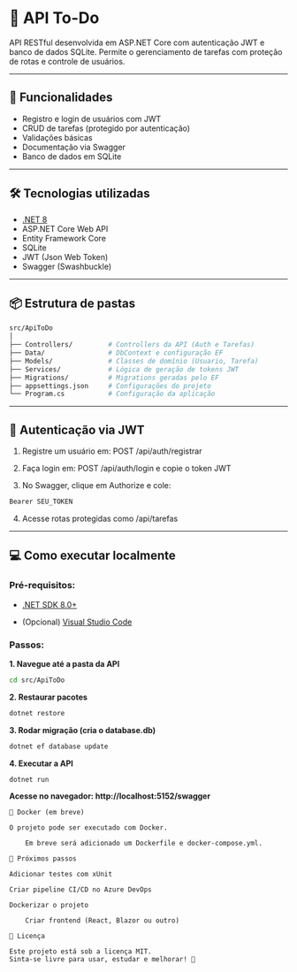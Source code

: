 # 📝 API To-Do

API RESTful desenvolvida em ASP.NET Core com autenticação JWT e banco de dados SQLite. Permite o gerenciamento de tarefas com proteção de rotas e controle de usuários.

---

## 🚀 Funcionalidades

- Registro e login de usuários com JWT
- CRUD de tarefas (protegido por autenticação)
- Validações básicas
- Documentação via Swagger
- Banco de dados em SQLite

---

## 🛠️ Tecnologias utilizadas

- [.NET 8](https://dotnet.microsoft.com/en-us/)
- ASP.NET Core Web API
- Entity Framework Core
- SQLite
- JWT (Json Web Token)
- Swagger (Swashbuckle)

---

## 📦 Estrutura de pastas

```bash
src/ApiToDo
│
├── Controllers/         # Controllers da API (Auth e Tarefas)
├── Data/                # DbContext e configuração EF
├── Models/              # Classes de domínio (Usuario, Tarefa)
├── Services/            # Lógica de geração de tokens JWT
├── Migrations/          # Migrations geradas pelo EF
├── appsettings.json     # Configurações do projeto
└── Program.cs           # Configuração da aplicação
```

---

## 🔐 Autenticação via JWT

1. Registre um usuário em: POST /api/auth/registrar

2.  Faça login em: POST /api/auth/login e copie o token JWT

3.  No Swagger, clique em Authorize e cole:
```bash
Bearer SEU_TOKEN
```
4. Acesse rotas protegidas como /api/tarefas

---

## 💻 Como executar localmente
### **Pré-requisitos:**

-  [.NET SDK 8.0+](https://dotnet.microsoft.com/en-us/download)

-  (Opcional) [Visual Studio Code](https://code.visualstudio.com/)

### **Passos:**

**1. Navegue até a pasta da API**
```bash
cd src/ApiToDo
```
**2. Restaurar pacotes**
```bash
dotnet restore
```
**3.  Rodar migração (cria o database.db)**
```bash
dotnet ef database update
```
**4.  Executar a API**
```bash
dotnet run
```
**Acesse no navegador: http://localhost:5152/swagger**

```
🐳 Docker (em breve)

O projeto pode ser executado com Docker.

    Em breve será adicionado um Dockerfile e docker-compose.yml.

📌 Próximos passos

Adicionar testes com xUnit

Criar pipeline CI/CD no Azure DevOps

Dockerizar o projeto

    Criar frontend (React, Blazor ou outro)

📄 Licença

Este projeto está sob a licença MIT.
Sinta-se livre para usar, estudar e melhorar! 🚀